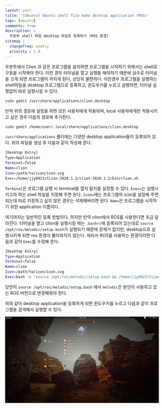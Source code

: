 ```yaml
---
layout: post
title: '[Ubuntu] Ubuntu shell file make desktop application (ROS)'
tags: [ubuntu]
comments: true
description: >
  우분투 shell 파일 desktop 파일로 등록하기 (ROS 환경)
sitemap :
  changefreq: weekly
  priority : 1.0
---
```

우분투에서 Clion 과 같은 프로그램을 설치하면 프로그램을 시작하기 위해서는 shell로 구동을 시작해야 한다. 이런 경우 터미널을 열고 실행을 해야하기 때문에 실수로 터미널을 끄게 되면 프로그램이 꺼지게 된다. 상당히 불편하다. 이런경우 프로그램을 실행하는 shell파일을 desktop 프로그램으로 등록하고, 윈도우키를 누르고 실행하면, 터미널 실행없이 바로 실행시킬 수 있다.  

```bash
sudo gedit /usr/share/applications/clion.desktop
```

만약 위의 경로에 설정을 하면 모든 사용자에게 적용되며, local 사용자에게만 적용시키고 싶은 경우 다음의 경로에 추가한다. 

```bash
sudo gedit /home/user/.local/share/applications/clion.desktop
```

`/usr/share/applications` 폴더에는 다양한 desktop application들이 등록되어 있다. 위의 파일을 생성 후 다음과 같이 작성해 준다. 

```bash
[Desktop Entry]
Type=Application
Terminal=false
Name=clion
Icon=/path/to/icon/icon.svg
Exec=/home/jjy0923/CLion-2020.1.2/clion-2020.1.2/bin/clion.sh
```

`Terminal`은 프로그램 실행 시 terminal을 열지 말지를 설정할 수 있다. `Exec=`는 실행시키고자 하는 shell 파일을 지정해 주면 된다. `Icon=`에는 프로그램의 icon을 설정해 주면 되는데 따로 지정하고 싶지 않은 경우는 삭제해버리면 된다. `Nam=`은 프로그램을 시작하기 위한 application 이름이다. 

여기까지는 일반적인 등록 방법이다. 하지만 만약 clion에서 ROS를 사용한다면 조금 달라진다. 터미널을 열고 clion을 실행시킬 때는 `.bashrc`에 등록되어 있는대로 `source /opt/ros/melodic/setup.bash`가 실행되기 때문에 문제가 없지만, desktop으로 실행시키게 되면 ros 환경이 불러와지지 않는다. 따라서 ROS를 사용하는 환경이라면 다음과 같이 `Exec`를 수정해 준다. 

```bash
[Desktop Entry]
Type=Application
Terminal=false
Name=clion
Icon=/path/to/icon/icon.svg
Exec=bash -c "source /opt/ros/melodic/setup.bash && /home/jjy0923/CLion-2020.1.2/clion-2020.1.2/bin/clion.sh"
```

당연히 `source /opt/ros/melodic/setup.bash` 에서 `melodic`은 본인이 사용하고 있는 ROS 버전으로 변경해줘야 한다. 

위와 같이 desktop application을 등록하게 되면 윈도우키를 누르고 다음과 같이 프로그램을 검색해서 실행할 수 있다. 

![/images/post/ubuntu/2020-06-23-Ubuntu-shell-file-make-desktop-application/Screenshot_from_2020-06-23_11-39-53.png](/images/post/ubuntu/2020-06-23-Ubuntu-shell-file-make-desktop-application/Screenshot_from_2020-06-23_11-39-53.png)
